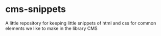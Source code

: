 # cms-snippets
A little repository for keeping little snippets of html and css for common elements we like to make in the library CMS

